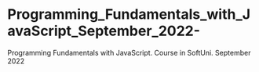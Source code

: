 # Programming_Fundamentals_with_JavaScript_September_2022-
 Programming Fundamentals with JavaScript. Course in SoftUni. September 2022
